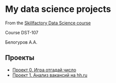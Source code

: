 # My data science projects 

From the [Skillfactory Data Science course](https://skillfactory.ru/data-scientist-pro)

Course DST-107

Белогуров А.А.

## Проекты

* [Проект 0. Игра отгадай число](https://github.com/abelogurov/sf_dst_baa/tree/main/project_0)
* [Проект 1. Анализ вакансий на hh.ru](https://github.com/abelogurov/sf_dst_baa/tree/main/project_1)